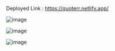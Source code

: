 Deployed Link : https://quoterr.netlify.app/




![image](https://user-images.githubusercontent.com/74257697/219310304-ce9ce0bc-d3bc-4e1e-8506-b755913631e9.png)

![image](https://user-images.githubusercontent.com/74257697/219310203-a81e17b8-ab35-491b-93ac-bfef52861a1b.png)

![image](https://user-images.githubusercontent.com/74257697/219310395-45118d78-9691-48be-a4be-8a62c25330b4.png)

